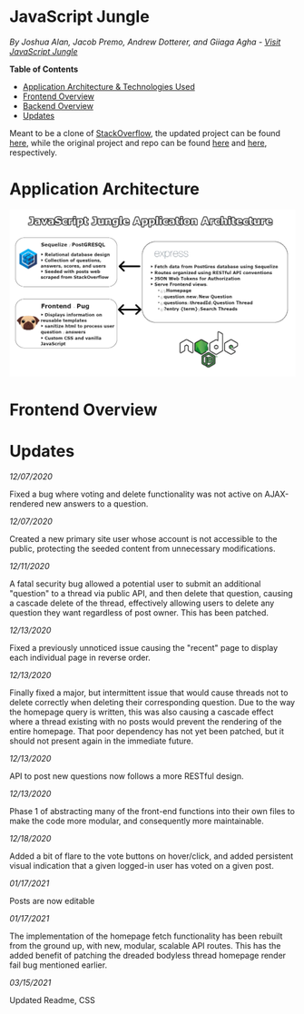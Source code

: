 # JavaScript Jungle

_By Joshua Alan, Jacob Premo, Andrew Dotterer, and Giiaga Agha - [Visit JavaScript Jungle](https://jsjungle.herokuapp.com/)_

**Table of Contents**

- [Application Architecture & Technologies Used](#application-architecture)
- [Frontend Overview](#frontend-overview)
- [Backend Overview](#backend-overview)
- [Updates](#updates)

Meant to be a clone of [StackOverflow](https://www.stackoverflow.com), the updated project can be found [here](https://jsjredux.herokuapp.com), while the original project and repo can be found [here](https://javascriptjungle.herokuapp.com) and [here](https://github.com/Giiaga/JavaScriptJungle), respectively.

# Application Architecture

![ApplicationArchitecture](./public/images/readme_appdesign.png)

# Frontend Overview



# Updates

_12/07/2020_

Fixed a bug where voting and delete functionality was not active on AJAX-rendered new answers to a question.

_12/07/2020_

Created a new primary site user whose account is not accessible to the public, protecting the seeded content from unnecessary modifications.

_12/11/2020_

A fatal security bug allowed a potential user to submit an additional "question" to a thread via public API, and then delete that question, causing a cascade delete of the thread, effectively allowing users to delete any question they want regardless of post owner. This has been patched.

_12/13/2020_

Fixed a previously unnoticed issue causing the "recent" page to display each individual page in reverse order.

_12/13/2020_

Finally fixed a major, but intermittent issue that would cause threads not to delete correctly when deleting their corresponding question. Due to the way the homepage query is written, this was also causing a cascade effect where a thread existing with no posts would prevent the rendering of the entire homepage. That poor dependency has not yet been patched, but it should not present again in the immediate future.

_12/13/2020_

API to post new questions now follows a more RESTful design.

_12/13/2020_

Phase 1 of abstracting many of the front-end functions into their own files to make the code more modular, and consequently more maintainable.

_12/18/2020_

Added a bit of flare to the vote buttons on hover/click, and added persistent visual indication that a given logged-in user has voted on a given post.

_01/17/2021_

Posts are now editable

_01/17/2021_

The implementation of the homepage fetch functionality has been rebuilt from the ground up, with new, modular, scalable API routes. This has the added benefit of patching the dreaded bodyless thread homepage render fail bug mentioned earlier.

_03/15/2021_

Updated Readme, CSS
